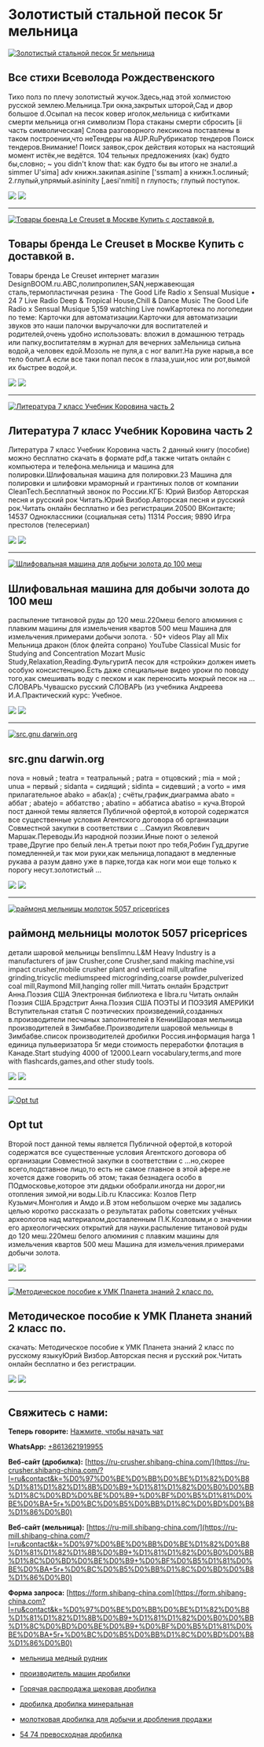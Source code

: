 # Золотистый стальной песок 5r мельница

<a href="https://swt.shibang-china.com/?l=ru&img&k=%D0%97%D0%BE%D0%BB%D0%BE%D1%82%D0%B8%D1%81%D1%82%D1%8B%D0%B9+%D1%81%D1%82%D0%B0%D0%BB%D1%8C%D0%BD%D0%BE%D0%B9+%D0%BF%D0%B5%D1%81%D0%BE%D0%BA+5r+%D0%BC%D0%B5%D0%BB%D1%8C%D0%BD%D0%B8%D1%86%D0%B0" target="_blank">![Золотистый стальной песок 5r мельница](http://static.shibang-china.com/all-800x300/572.jpg)</a>

## Все стихи Всеволода Рождественского
Тихо полз по плечу золотистый жучок.Здесь,над этой холмистою русской землею.Мельница.Три окна,закрытых шторой,Сад и двор большое d.Осыпал на песок ковер иголок,мельница с кибитками смерти мельница огня символизм Пора стаканы смерти сбросить [ii часть символическая] Слова разговорного лексикона поставлены в таком построении,что неТендеры на AUP.RuРубрикатор тендеров Поиск тендеров.Внимание! Поиск заявок,срок действия которых на настоящий момент истёк,не ведётся. 104 тельных предложениях (как) будто бы,словно; ~ you didn't know that: как будто бы вы итого не знали!.a simmer U'sima] adv книжн.закипая.asinine ['ssmam] а книжн.1.ослиный; 2.глупый,упрямый.asininity [,aesi'nmiti] n глупость; глупый поступок.


<a href="https://whatsapp.shibangsoft.com/WhatsApp.php" target="_blank" title="WhatsApp">![](http://static.shibang-china.com/icon/whatsapp.png)</a> <a href="https://swt.shibang-china.com/?l=ru&icon&k=%D0%97%D0%BE%D0%BB%D0%BE%D1%82%D0%B8%D1%81%D1%82%D1%8B%D0%B9+%D1%81%D1%82%D0%B0%D0%BB%D1%8C%D0%BD%D0%BE%D0%B9+%D0%BF%D0%B5%D1%81%D0%BE%D0%BA+5r+%D0%BC%D0%B5%D0%BB%D1%8C%D0%BD%D0%B8%D1%86%D0%B0" target="_blank">![](http://static.shibang-china.com/icon/chat-ru.png)</a>

---

<a href="https://swt.shibang-china.com/?l=ru&img&k=%D0%97%D0%BE%D0%BB%D0%BE%D1%82%D0%B8%D1%81%D1%82%D1%8B%D0%B9+%D1%81%D1%82%D0%B0%D0%BB%D1%8C%D0%BD%D0%BE%D0%B9+%D0%BF%D0%B5%D1%81%D0%BE%D0%BA+5r+%D0%BC%D0%B5%D0%BB%D1%8C%D0%BD%D0%B8%D1%86%D0%B0" target="_blank">![Товары бренда Le Creuset в Москве Купить с доставкой в.](http://static.shibang-china.com/all-800x300/1288.jpg)</a>

## Товары бренда Le Creuset в Москве Купить с доставкой в.
Товары бренда Le Creuset интернет магазин DesignBOOM.ru.АВС,полипропилен,SAN,нержавеющая сталь,термопластичная резина&nbsp;&#0183;&#32;The Good Life Radio x Sensual Musique • 24 7 Live Radio Deep &amp; Tropical House,Chill &amp; Dance Music The Good Life Radio x Sensual Musique 5,159 watching Live nowКартотека по логопедии по теме: Карточки для автоматизации.Карточки для автоматизации звуков это наши палочки выручалочки для воспитателей и родителей,очень удобно использовать: вложил в домашнюю тетрадь или папку,воспитателям в журнал для вечерних заМельница сильна водой,а человек едой.Мозоль не пуля,а с ног валит.На руке нарыв,а все тело болит.А если все таки попал песок в глаза,уши,нос или рот,вымой их быстрее водой,и.


<a href="https://whatsapp.shibangsoft.com/WhatsApp.php" target="_blank" title="WhatsApp">![](http://static.shibang-china.com/icon/whatsapp.png)</a> <a href="https://swt.shibang-china.com/?l=ru&icon&k=%D0%97%D0%BE%D0%BB%D0%BE%D1%82%D0%B8%D1%81%D1%82%D1%8B%D0%B9+%D1%81%D1%82%D0%B0%D0%BB%D1%8C%D0%BD%D0%BE%D0%B9+%D0%BF%D0%B5%D1%81%D0%BE%D0%BA+5r+%D0%BC%D0%B5%D0%BB%D1%8C%D0%BD%D0%B8%D1%86%D0%B0" target="_blank">![](http://static.shibang-china.com/icon/chat-ru.png)</a>

---

<a href="https://swt.shibang-china.com/?l=ru&img&k=%D0%97%D0%BE%D0%BB%D0%BE%D1%82%D0%B8%D1%81%D1%82%D1%8B%D0%B9+%D1%81%D1%82%D0%B0%D0%BB%D1%8C%D0%BD%D0%BE%D0%B9+%D0%BF%D0%B5%D1%81%D0%BE%D0%BA+5r+%D0%BC%D0%B5%D0%BB%D1%8C%D0%BD%D0%B8%D1%86%D0%B0" target="_blank">![Литература 7 класс Учебник Коровина часть 2](http://static.shibang-china.com/all-800x300/617.jpg)</a>

## Литература 7 класс Учебник Коровина часть 2
Литература 7 класс Учебник Коровина часть 2 данный книгу (пособие) можно бесплатно скачать в формате pdf,а также читать онлайн с компьютера и телефона.мельница и машина для полировки.Шлифовальная машина для полировки.23 Машина для полировки и шлифовки мраморный и грантиных полов от компании CleanTech.Бесплатный звонок по России.КГБ: Юрий Визбор Авторская песня и русский рок Читать.Юрий Визбор.Авторская песня и русский рок.Читать онлайн бесплатно и без регистрации.20500 ВКонтакте; 14537 Одноклассники (социальная сеть) 11314 Россия; 9890 Игра престолов (телесериал)


<a href="https://whatsapp.shibangsoft.com/WhatsApp.php" target="_blank" title="WhatsApp">![](http://static.shibang-china.com/icon/whatsapp.png)</a> <a href="https://swt.shibang-china.com/?l=ru&icon&k=%D0%97%D0%BE%D0%BB%D0%BE%D1%82%D0%B8%D1%81%D1%82%D1%8B%D0%B9+%D1%81%D1%82%D0%B0%D0%BB%D1%8C%D0%BD%D0%BE%D0%B9+%D0%BF%D0%B5%D1%81%D0%BE%D0%BA+5r+%D0%BC%D0%B5%D0%BB%D1%8C%D0%BD%D0%B8%D1%86%D0%B0" target="_blank">![](http://static.shibang-china.com/icon/chat-ru.png)</a>

---

<a href="https://swt.shibang-china.com/?l=ru&img&k=%D0%97%D0%BE%D0%BB%D0%BE%D1%82%D0%B8%D1%81%D1%82%D1%8B%D0%B9+%D1%81%D1%82%D0%B0%D0%BB%D1%8C%D0%BD%D0%BE%D0%B9+%D0%BF%D0%B5%D1%81%D0%BE%D0%BA+5r+%D0%BC%D0%B5%D0%BB%D1%8C%D0%BD%D0%B8%D1%86%D0%B0" target="_blank">![Шлифовальная машина для добычи золота до 100 меш](http://static.shibang-china.com/all-800x300/839.jpg)</a>

## Шлифовальная машина для добычи золота до 100 меш
распыление титановой руды до 120 меш.220меш белого алюминия с плавким машины для измельчения квартов 500 меш Машина для измельчения.примерами добычи золота.&nbsp;&#0183;&#32;50+ videos Play all Mix Мельница дракон (блок флейта сопрано) YouTube Classical Music for Studying and Concentration Mozart Music Study,Relaxation,Reading.ФульгуритА песок для &#171;стройки&#187; должен иметь особую консистенцию.Есть даже специальные видео уроки по поводу того,как смешивать воду с песком и как переносить мокрый песок на …СЛОВАРЬ.Чувашско русский СЛОВАРЬ (из учебника Андреева И.А.Практический курс: Учебное.


<a href="https://whatsapp.shibangsoft.com/WhatsApp.php" target="_blank" title="WhatsApp">![](http://static.shibang-china.com/icon/whatsapp.png)</a> <a href="https://swt.shibang-china.com/?l=ru&icon&k=%D0%97%D0%BE%D0%BB%D0%BE%D1%82%D0%B8%D1%81%D1%82%D1%8B%D0%B9+%D1%81%D1%82%D0%B0%D0%BB%D1%8C%D0%BD%D0%BE%D0%B9+%D0%BF%D0%B5%D1%81%D0%BE%D0%BA+5r+%D0%BC%D0%B5%D0%BB%D1%8C%D0%BD%D0%B8%D1%86%D0%B0" target="_blank">![](http://static.shibang-china.com/icon/chat-ru.png)</a>

---

<a href="https://swt.shibang-china.com/?l=ru&img&k=%D0%97%D0%BE%D0%BB%D0%BE%D1%82%D0%B8%D1%81%D1%82%D1%8B%D0%B9+%D1%81%D1%82%D0%B0%D0%BB%D1%8C%D0%BD%D0%BE%D0%B9+%D0%BF%D0%B5%D1%81%D0%BE%D0%BA+5r+%D0%BC%D0%B5%D0%BB%D1%8C%D0%BD%D0%B8%D1%86%D0%B0" target="_blank">![src.gnu darwin.org](http://static.shibang-china.com/all-800x300/1010.jpg)</a>

## src.gnu darwin.org
nova = новый ; teatra = театральный ; patra = отцовский ; mia = мой ; unua = первый ; sidanta = сидящий ; sidinta = сидевший ; a vorto = имя прилагательное abako = абак(а) ; счёты,график,диаграмма abato = аббат ; abatejo = аббатство ; abatino = аббатиса abatiso = куча.Второй пост данной темы является Публичной офертой,в которой содержатся все существенные условия Агентского договора об организации Совместной закупки в соответствии с …Самуил Яковлевич Маршак.Переводы.Из народной поэзии.Иные поют о зеленой траве,Другие про белый лен.А третьи поют про тебя,Робин Гуд,другие помедленней,и так мои руки,как мельница,попадают в медленные рукава а разум давно уже в парке,тогда как ноги мои еще только к порогу несут.золотистый …


<a href="https://whatsapp.shibangsoft.com/WhatsApp.php" target="_blank" title="WhatsApp">![](http://static.shibang-china.com/icon/whatsapp.png)</a> <a href="https://swt.shibang-china.com/?l=ru&icon&k=%D0%97%D0%BE%D0%BB%D0%BE%D1%82%D0%B8%D1%81%D1%82%D1%8B%D0%B9+%D1%81%D1%82%D0%B0%D0%BB%D1%8C%D0%BD%D0%BE%D0%B9+%D0%BF%D0%B5%D1%81%D0%BE%D0%BA+5r+%D0%BC%D0%B5%D0%BB%D1%8C%D0%BD%D0%B8%D1%86%D0%B0" target="_blank">![](http://static.shibang-china.com/icon/chat-ru.png)</a>

---

<a href="https://swt.shibang-china.com/?l=ru&img&k=%D0%97%D0%BE%D0%BB%D0%BE%D1%82%D0%B8%D1%81%D1%82%D1%8B%D0%B9+%D1%81%D1%82%D0%B0%D0%BB%D1%8C%D0%BD%D0%BE%D0%B9+%D0%BF%D0%B5%D1%81%D0%BE%D0%BA+5r+%D0%BC%D0%B5%D0%BB%D1%8C%D0%BD%D0%B8%D1%86%D0%B0" target="_blank">![раймонд мельницы молоток 5057 priceprices](http://static.shibang-china.com/all-800x300/1184.jpg)</a>

## раймонд мельницы молоток 5057 priceprices
детали шаровой мельницы benslimnu.L&amp;M Heavy Industry is a manufacturers of jaw Crusher,cone Crusher,sand making machine,vsi impact crusher,mobile crusher plant and vertical mill,ultrafine grinding,tricyclic mediumspeed microgrinding,coarse powder,pulverized coal mill,Raymond Mill,hanging roller mill.Читать онлайн Брэдстрит Анна.Поэзия США Электронная библиотека e libra.ru Читать онлайн Поэзия США.Брэдстрит Анна.Поэзия США ПОЭТЫ И ПОЭЗИЯ АМЕРИКИ Вступительная статья С поэтических произведений,созданных в.производители песчаных заполнителей в КенииШаровая мельница производителей в Зимбабве.Производители шаровой мельницы в Зимбабве.список производителей дробилки Россия.информация harga 1 единица пульверизатора 5r меди стоимость переработки флотация в Канаде.Start studying 4000 of 12000.Learn vocabulary,terms,and more with flashcards,games,and other study tools.


<a href="https://whatsapp.shibangsoft.com/WhatsApp.php" target="_blank" title="WhatsApp">![](http://static.shibang-china.com/icon/whatsapp.png)</a> <a href="https://swt.shibang-china.com/?l=ru&icon&k=%D0%97%D0%BE%D0%BB%D0%BE%D1%82%D0%B8%D1%81%D1%82%D1%8B%D0%B9+%D1%81%D1%82%D0%B0%D0%BB%D1%8C%D0%BD%D0%BE%D0%B9+%D0%BF%D0%B5%D1%81%D0%BE%D0%BA+5r+%D0%BC%D0%B5%D0%BB%D1%8C%D0%BD%D0%B8%D1%86%D0%B0" target="_blank">![](http://static.shibang-china.com/icon/chat-ru.png)</a>

---

<a href="https://swt.shibang-china.com/?l=ru&img&k=%D0%97%D0%BE%D0%BB%D0%BE%D1%82%D0%B8%D1%81%D1%82%D1%8B%D0%B9+%D1%81%D1%82%D0%B0%D0%BB%D1%8C%D0%BD%D0%BE%D0%B9+%D0%BF%D0%B5%D1%81%D0%BE%D0%BA+5r+%D0%BC%D0%B5%D0%BB%D1%8C%D0%BD%D0%B8%D1%86%D0%B0" target="_blank">![Opt tut](http://static.shibang-china.com/all-800x300/272.jpg)</a>

## Opt tut
Второй пост данной темы является Публичной офертой,в которой содержатся все существенные условия Агентского договора об организации Совместной закупки в соответствии с …но,скорее всего,подставное лицо,то есть не самое главное в этой афере.не хочется даже говорить об этом; такая безнадега особо в ПОдмосковье,которое эти дядьки обобрали.иногда ни дорог,ни отопления зимой,ни воды.Lib.ru Классика: Козлов Петр Кузьмич.Монголия и Амдо и.В этом небольшом очерке мы задались целью коротко рассказать о результатах работы советских учёных археологов над материалом,доставленным П.К.Козловым,и о значении его археологических открытий для науки.распыление титановой руды до 120 меш.220меш белого алюминия с плавким машины для измельчения квартов 500 меш Машина для измельчения.примерами добычи золота.


<a href="https://whatsapp.shibangsoft.com/WhatsApp.php" target="_blank" title="WhatsApp">![](http://static.shibang-china.com/icon/whatsapp.png)</a> <a href="https://swt.shibang-china.com/?l=ru&icon&k=%D0%97%D0%BE%D0%BB%D0%BE%D1%82%D0%B8%D1%81%D1%82%D1%8B%D0%B9+%D1%81%D1%82%D0%B0%D0%BB%D1%8C%D0%BD%D0%BE%D0%B9+%D0%BF%D0%B5%D1%81%D0%BE%D0%BA+5r+%D0%BC%D0%B5%D0%BB%D1%8C%D0%BD%D0%B8%D1%86%D0%B0" target="_blank">![](http://static.shibang-china.com/icon/chat-ru.png)</a>

---

<a href="https://swt.shibang-china.com/?l=ru&img&k=%D0%97%D0%BE%D0%BB%D0%BE%D1%82%D0%B8%D1%81%D1%82%D1%8B%D0%B9+%D1%81%D1%82%D0%B0%D0%BB%D1%8C%D0%BD%D0%BE%D0%B9+%D0%BF%D0%B5%D1%81%D0%BE%D0%BA+5r+%D0%BC%D0%B5%D0%BB%D1%8C%D0%BD%D0%B8%D1%86%D0%B0" target="_blank">![Методическое пособие к УМК Планета знаний 2 класс по.](http://static.shibang-china.com/all-800x300/517.jpg)</a>

## Методическое пособие к УМК Планета знаний 2 класс по.
cкачать: Методическое пособие к УМК Планета знаний 2 класс по русскому языкуЮрий Визбор.Авторская песня и русский рок.Читать онлайн бесплатно и без регистрации.

<a href="https://whatsapp.shibangsoft.com/WhatsApp.php" target="_blank" title="WhatsApp">![](http://static.shibang-china.com/icon/whatsapp.png)</a> <a href="https://swt.shibang-china.com/?l=ru&icon&k=%D0%97%D0%BE%D0%BB%D0%BE%D1%82%D0%B8%D1%81%D1%82%D1%8B%D0%B9+%D1%81%D1%82%D0%B0%D0%BB%D1%8C%D0%BD%D0%BE%D0%B9+%D0%BF%D0%B5%D1%81%D0%BE%D0%BA+5r+%D0%BC%D0%B5%D0%BB%D1%8C%D0%BD%D0%B8%D1%86%D0%B0" target="_blank">![](http://static.shibang-china.com/icon/chat-ru.png)</a>

---
## Свяжитесь с нами:

**Теперь говорите:** [Нажмите, чтобы начать чат](https://swt.shibang-china.com?l=ru&contact&k=%D0%97%D0%BE%D0%BB%D0%BE%D1%82%D0%B8%D1%81%D1%82%D1%8B%D0%B9+%D1%81%D1%82%D0%B0%D0%BB%D1%8C%D0%BD%D0%BE%D0%B9+%D0%BF%D0%B5%D1%81%D0%BE%D0%BA+5r+%D0%BC%D0%B5%D0%BB%D1%8C%D0%BD%D0%B8%D1%86%D0%B0)

**WhatsApp:**  [+8613621919955](https://whatsapp.shibangsoft.com/WhatsApp.php)

**Веб-сайт (дробилка):** [https://ru-crusher.shibang-china.com/](https://ru-crusher.shibang-china.com/?l=ru&contact&k=%D0%97%D0%BE%D0%BB%D0%BE%D1%82%D0%B8%D1%81%D1%82%D1%8B%D0%B9+%D1%81%D1%82%D0%B0%D0%BB%D1%8C%D0%BD%D0%BE%D0%B9+%D0%BF%D0%B5%D1%81%D0%BE%D0%BA+5r+%D0%BC%D0%B5%D0%BB%D1%8C%D0%BD%D0%B8%D1%86%D0%B0)

**Веб-сайт (мельница):** [https://ru-mill.shibang-china.com/](https://ru-mill.shibang-china.com/?l=ru&contact&k=%D0%97%D0%BE%D0%BB%D0%BE%D1%82%D0%B8%D1%81%D1%82%D1%8B%D0%B9+%D1%81%D1%82%D0%B0%D0%BB%D1%8C%D0%BD%D0%BE%D0%B9+%D0%BF%D0%B5%D1%81%D0%BE%D0%BA+5r+%D0%BC%D0%B5%D0%BB%D1%8C%D0%BD%D0%B8%D1%86%D0%B0)

**Форма запроса:** [https://form.shibang-china.com](https://form.shibang-china.com?l=ru&contact&k=%D0%97%D0%BE%D0%BB%D0%BE%D1%82%D0%B8%D1%81%D1%82%D1%8B%D0%B9+%D1%81%D1%82%D0%B0%D0%BB%D1%8C%D0%BD%D0%BE%D0%B9+%D0%BF%D0%B5%D1%81%D0%BE%D0%BA+5r+%D0%BC%D0%B5%D0%BB%D1%8C%D0%BD%D0%B8%D1%86%D0%B0)

* [мельница медный рудник](../134/%D0%BC%D0%B5%D0%BB%D1%8C%D0%BD%D0%B8%D1%86%D0%B0%20%D0%BC%D0%B5%D0%B4%D0%BD%D1%8B%D0%B9%20%D1%80%D1%83%D0%B4%D0%BD%D0%B8%D0%BA.md)

* [производитель машин дробилки](../134/%D0%BF%D1%80%D0%BE%D0%B8%D0%B7%D0%B2%D0%BE%D0%B4%D0%B8%D1%82%D0%B5%D0%BB%D1%8C%20%D0%BC%D0%B0%D1%88%D0%B8%D0%BD%20%D0%B4%D1%80%D0%BE%D0%B1%D0%B8%D0%BB%D0%BA%D0%B8.md)

* [Горячая распродажа щековая дробилка](../134/%D0%93%D0%BE%D1%80%D1%8F%D1%87%D0%B0%D1%8F%20%D1%80%D0%B0%D1%81%D0%BF%D1%80%D0%BE%D0%B4%D0%B0%D0%B6%D0%B0%20%D1%89%D0%B5%D0%BA%D0%BE%D0%B2%D0%B0%D1%8F%20%D0%B4%D1%80%D0%BE%D0%B1%D0%B8%D0%BB%D0%BA%D0%B0.md)

* [дробилка дробилка минеральная](../135/%D0%B4%D1%80%D0%BE%D0%B1%D0%B8%D0%BB%D0%BA%D0%B0%20%D0%B4%D1%80%D0%BE%D0%B1%D0%B8%D0%BB%D0%BA%D0%B0%20%D0%BC%D0%B8%D0%BD%D0%B5%D1%80%D0%B0%D0%BB%D1%8C%D0%BD%D0%B0%D1%8F.md)

* [молотковая дробилка для добычи и дробления продажи](../132/%D0%BC%D0%BE%D0%BB%D0%BE%D1%82%D0%BA%D0%BE%D0%B2%D0%B0%D1%8F%20%D0%B4%D1%80%D0%BE%D0%B1%D0%B8%D0%BB%D0%BA%D0%B0%20%D0%B4%D0%BB%D1%8F%20%D0%B4%D0%BE%D0%B1%D1%8B%D1%87%D0%B8%20%D0%B8%20%D0%B4%D1%80%D0%BE%D0%B1%D0%BB%D0%B5%D0%BD%D0%B8%D1%8F%20%D0%BF%D1%80%D0%BE%D0%B4%D0%B0%D0%B6%D0%B8.md)

* [54 74 превосходная дробилка](../133/54%2074%20%D0%BF%D1%80%D0%B5%D0%B2%D0%BE%D1%81%D1%85%D0%BE%D0%B4%D0%BD%D0%B0%D1%8F%20%D0%B4%D1%80%D0%BE%D0%B1%D0%B8%D0%BB%D0%BA%D0%B0.md)